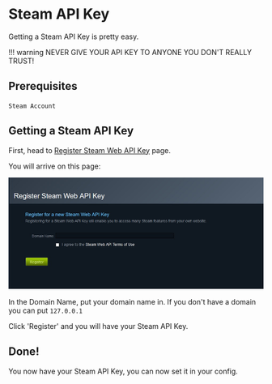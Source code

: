 # Steam API Key

Getting a Steam API Key is pretty easy.

!!! warning
    NEVER GIVE YOUR API KEY TO ANYONE YOU DON'T REALLY TRUST!

## Prerequisites

```
Steam Account
```

## Getting a Steam API Key

First, head to [Register Steam Web API Key](https://steamcommunity.com/dev/apikey) page.

You will arrive on this page:

![Steam API](../assets/images/Steam-API/1-Steam-Register.jpg)

In the Domain Name, put your domain name in. If you don't have a domain you can put `127.0.0.1`

Click 'Register' and you will have your Steam API Key.

## Done!

You now have your Steam API Key, you can now set it in your config.
